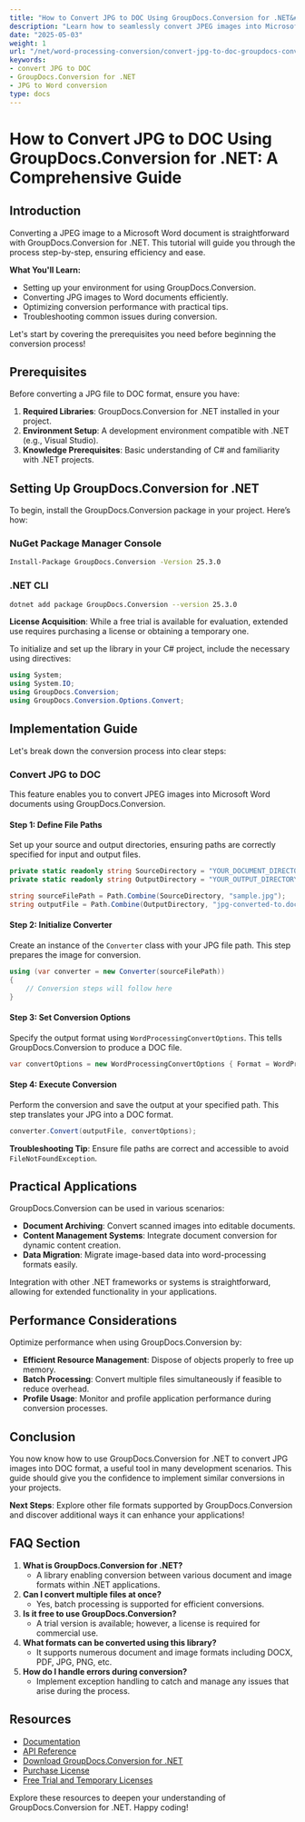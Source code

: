 ```yaml
---
title: "How to Convert JPG to DOC Using GroupDocs.Conversion for .NET&#58; A Comprehensive Guide"
description: "Learn how to seamlessly convert JPEG images into Microsoft Word documents using GroupDocs.Conversion for .NET. This step-by-step guide covers setup, conversion, and performance tips."
date: "2025-05-03"
weight: 1
url: "/net/word-processing-conversion/convert-jpg-to-doc-groupdocs-conversion-net/"
keywords:
- convert JPG to DOC
- GroupDocs.Conversion for .NET
- JPG to Word conversion
type: docs
---
```

# How to Convert JPG to DOC Using GroupDocs.Conversion for .NET: A Comprehensive Guide

## Introduction

Converting a JPEG image to a Microsoft Word document is straightforward with GroupDocs.Conversion for .NET. This tutorial will guide you through the process step-by-step, ensuring efficiency and ease.

**What You'll Learn:**
- Setting up your environment for using GroupDocs.Conversion.
- Converting JPG images to Word documents efficiently.
- Optimizing conversion performance with practical tips.
- Troubleshooting common issues during conversion.

Let's start by covering the prerequisites you need before beginning the conversion process!

## Prerequisites

Before converting a JPG file to DOC format, ensure you have:
1. **Required Libraries**: GroupDocs.Conversion for .NET installed in your project.
2. **Environment Setup**: A development environment compatible with .NET (e.g., Visual Studio).
3. **Knowledge Prerequisites**: Basic understanding of C# and familiarity with .NET projects.

## Setting Up GroupDocs.Conversion for .NET

To begin, install the GroupDocs.Conversion package in your project. Here’s how:

### NuGet Package Manager Console
```bash
Install-Package GroupDocs.Conversion -Version 25.3.0
```

### .NET CLI
```bash
dotnet add package GroupDocs.Conversion --version 25.3.0
```

**License Acquisition**: While a free trial is available for evaluation, extended use requires purchasing a license or obtaining a temporary one.

To initialize and set up the library in your C# project, include the necessary using directives:
```csharp
using System;
using System.IO;
using GroupDocs.Conversion;
using GroupDocs.Conversion.Options.Convert;
```

## Implementation Guide

Let's break down the conversion process into clear steps:

### Convert JPG to DOC
This feature enables you to convert JPEG images into Microsoft Word documents using GroupDocs.Conversion.

#### Step 1: Define File Paths
Set up your source and output directories, ensuring paths are correctly specified for input and output files.
```csharp
private static readonly string SourceDirectory = "YOUR_DOCUMENT_DIRECTORY";
private static readonly string OutputDirectory = "YOUR_OUTPUT_DIRECTORY";

string sourceFilePath = Path.Combine(SourceDirectory, "sample.jpg");
string outputFile = Path.Combine(OutputDirectory, "jpg-converted-to.doc");
```
#### Step 2: Initialize Converter
Create an instance of the `Converter` class with your JPG file path. This step prepares the image for conversion.
```csharp
using (var converter = new Converter(sourceFilePath))
{
    // Conversion steps will follow here
}
```
#### Step 3: Set Conversion Options
Specify the output format using `WordProcessingConvertOptions`. This tells GroupDocs.Conversion to produce a DOC file.
```csharp
var convertOptions = new WordProcessingConvertOptions { Format = WordProcessingFileType.Doc };
```
#### Step 4: Execute Conversion
Perform the conversion and save the output at your specified path. This step translates your JPG into a DOC format.
```csharp
converter.Convert(outputFile, convertOptions);
```
**Troubleshooting Tip**: Ensure file paths are correct and accessible to avoid `FileNotFoundException`.

## Practical Applications

GroupDocs.Conversion can be used in various scenarios:
- **Document Archiving**: Convert scanned images into editable documents.
- **Content Management Systems**: Integrate document conversion for dynamic content creation.
- **Data Migration**: Migrate image-based data into word-processing formats easily.

Integration with other .NET frameworks or systems is straightforward, allowing for extended functionality in your applications.

## Performance Considerations

Optimize performance when using GroupDocs.Conversion by:
- **Efficient Resource Management**: Dispose of objects properly to free up memory.
- **Batch Processing**: Convert multiple files simultaneously if feasible to reduce overhead.
- **Profile Usage**: Monitor and profile application performance during conversion processes.

## Conclusion

You now know how to use GroupDocs.Conversion for .NET to convert JPG images into DOC format, a useful tool in many development scenarios. This guide should give you the confidence to implement similar conversions in your projects.

**Next Steps**: Explore other file formats supported by GroupDocs.Conversion and discover additional ways it can enhance your applications!

## FAQ Section

1. **What is GroupDocs.Conversion for .NET?**
   - A library enabling conversion between various document and image formats within .NET applications.
2. **Can I convert multiple files at once?**
   - Yes, batch processing is supported for efficient conversions.
3. **Is it free to use GroupDocs.Conversion?**
   - A trial version is available; however, a license is required for commercial use.
4. **What formats can be converted using this library?**
   - It supports numerous document and image formats including DOCX, PDF, JPG, PNG, etc.
5. **How do I handle errors during conversion?**
   - Implement exception handling to catch and manage any issues that arise during the process.

## Resources

- [Documentation](https://docs.groupdocs.com/conversion/net/)
- [API Reference](https://reference.groupdocs.com/conversion/net/)
- [Download GroupDocs.Conversion for .NET](https://releases.groupdocs.com/conversion/net/)
- [Purchase License](https://purchase.groupdocs.com/buy)
- [Free Trial and Temporary Licenses](https://releases.groupdocs.com/conversion/net/)

Explore these resources to deepen your understanding of GroupDocs.Conversion for .NET. Happy coding!

